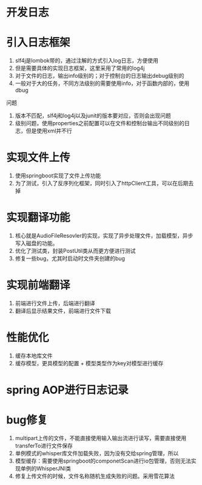# 开发日志

# 引入日志框架
1. slf4j是lombok带的，通过注解的方式引入log日志，方便使用
2. 但是需要具体的实现日志框架，这里采用了常用的log4j
3. 对于文件的日志，输出info级别的；对于控制台的日志输出debug级别的
4. 一般对于大的任务，不同方法级别的需要使用info，对于函数内部的，使用dbug

问题
1. 版本不匹配，slf4j和log4j以及junit的版本要对应，否则会出现问题
2. 级别问题，使用properties之前配置可以在文件和控制台输出不同级别的日志，但是使用xml并不行

# 实现文件上传
1. 使用springboot实现了文件上传功能
2. 为了测试，引入了反序列化框架，同时引入了httpClient工具，可以在后期去掉

# 实现翻译功能
1. 核心就是AudioFileResovler的实现，实现了异步处理文件，加载模型，异步写入磁盘的功能。
2. 优化了测试类，封装PostUtil类从而更方便进行测试
3. 修复一些bug，尤其时启动时文件夹创建的bug

# 实现前端翻译
1. 前端进行文件上传，后端进行翻译
2. 翻译后显示结果文件，前端进行文件下载

# 性能优化
1. 缓存本地库文件
2. 缓存模型，更具模型的配置 + 模型类型作为key对模型进行缓存

# spring AOP进行日志记录




# bug修复
1. multipart上传的文件，不能直接使用输入输出流进行读写，需要直接使用transferTo进行文件保存
2. 单例模式的whisper库文件加载失败，因为没有交给spring管理，所以
3. 模型缓存：需要使用springboot的componetScan进行io包管理，否则无法实现单例的WhisperJNI类
4. 修复上传文件的时候，文件名称随机生成失败的问题。采用雪花算法

